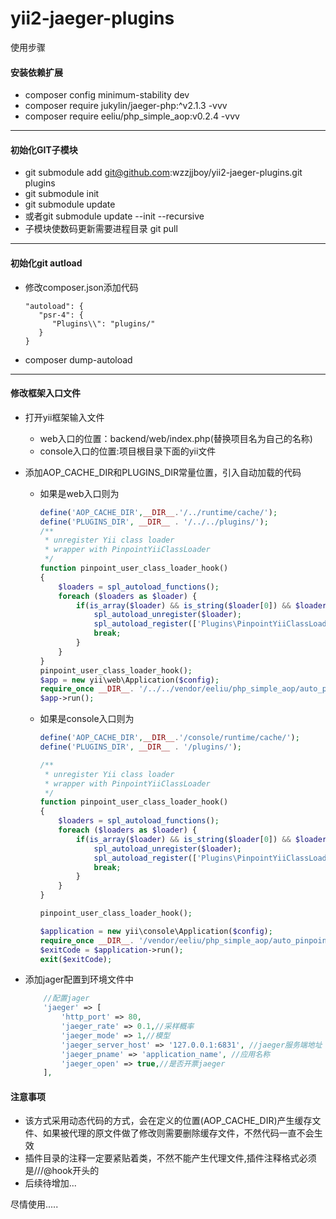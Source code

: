 # yii2-jaeger-plugins
使用步骤

#### 安装依赖扩展

- composer config minimum-stability dev
- composer require jukylin/jaeger-php:^v2.1.3 -vvv
- composer require eeliu/php_simple_aop:v0.2.4 -vvv

------



#### 初始化GIT子模块

- git submodule add git@github.com:wzzjjboy/yii2-jaeger-plugins.git plugins
- git submodule init
- git submodule update 
- 或者git submodule update --init --recursive
- 子模块使数码更新需要进程目录 git pull

------



#### 初始化git  autload

- 修改composer.json添加代码

  ```
  "autoload": {      
     "psr-4": {
        "Plugins\\": "plugins/"
     }
  }
  ```

- composer dump-autoload

------



#### 修改框架入口文件

- 打开yii框架输入文件

  - web入口的位置：backend/web/index.php(替换项目名为自己的名称)
  - console入口的位置:项目根目录下面的yii文件

- 添加AOP_CACHE_DIR和PLUGINS_DIR常量位置，引入自动加载的代码

  - 如果是web入口则为

    ```php
    define('AOP_CACHE_DIR',__DIR__.'/../runtime/cache/');
    define('PLUGINS_DIR', __DIR__ . '/../../plugins/');
    /**
     * unregister Yii class loader
     * wrapper with PinpointYiiClassLoader
     */
    function pinpoint_user_class_loader_hook()
    {
        $loaders = spl_autoload_functions();
        foreach ($loaders as $loader) {
            if(is_array($loader) && is_string($loader[0]) && $loader[0] =='Yii'){
                spl_autoload_unregister($loader);
                spl_autoload_register(['Plugins\PinpointYiiClassLoader','autoload'],true,false);
                break;
            }
        }
    }
    pinpoint_user_class_loader_hook();
    $app = new yii\web\Application($config);
    require_once __DIR__. '/../../vendor/eeliu/php_simple_aop/auto_pinpointed.php';
    $app->run();
    ```

  - 如果是console入口则为

    ```php
    define('AOP_CACHE_DIR',__DIR__.'/console/runtime/cache/');
    define('PLUGINS_DIR', __DIR__ . '/plugins/');
    
    /**
     * unregister Yii class loader
     * wrapper with PinpointYiiClassLoader
     */
    function pinpoint_user_class_loader_hook()
    {
        $loaders = spl_autoload_functions();
        foreach ($loaders as $loader) {
            if(is_array($loader) && is_string($loader[0]) && $loader[0] =='Yii'){
                spl_autoload_unregister($loader);
                spl_autoload_register(['Plugins\PinpointYiiClassLoader','autoload'],true,false);
                break;
            }
        }
    }
    
    pinpoint_user_class_loader_hook();
    
    $application = new yii\console\Application($config);
    require_once __DIR__. '/vendor/eeliu/php_simple_aop/auto_pinpointed.php';
    $exitCode = $application->run();
    exit($exitCode);
    
    ```

- 添加jager配置到环境文件中

  ```php
      //配置jager
      'jaeger' => [
          'http_port' => 80,
          'jaeger_rate' => 0.1,//采样概率
          'jaeger_mode' => 1,//模型
          'jaeger_server_host' => '127.0.0.1:6831', //jaeger服务端地址
          'jaeger_pname' => 'application_name', //应用名称
          'jaeger_open' => true,//是否开票jaeger
      ],
  ```

  

#### 注意事项

- 该方式采用动态代码的方式，会在定义的位置(AOP_CACHE_DIR)产生缓存文件、如果被代理的原文件做了修改则需要删除缓存文件，不然代码一直不会生效
- 插件目录的注释一定要紧贴着类，不然不能产生代理文件,插件注释格式必须是///@hook开头的
- 后续待增加...

尽情使用.....